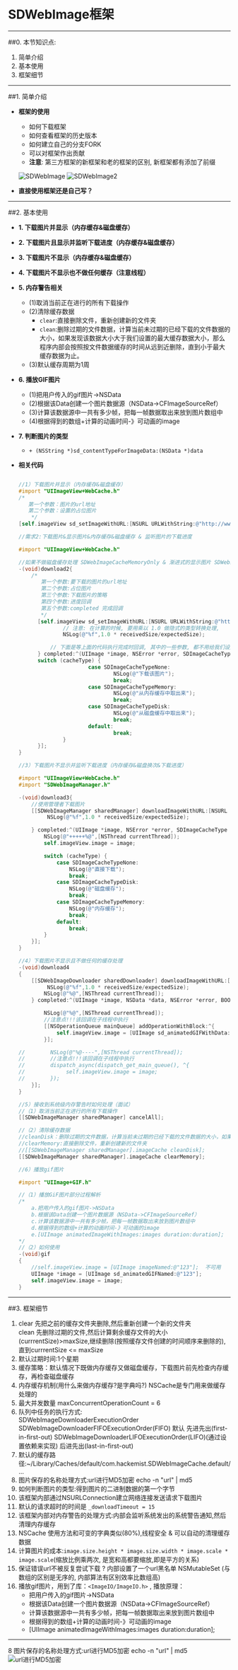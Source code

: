 # SDWebImage框架
---

##0. 本节知识点:
1. 简单介绍
2. 基本使用
3. 框架细节

--- 

##1. 简单介绍
- **框架的使用**
    - 如何下载框架
    - 如何查看框架的历史版本
    - 如何建立自己的分支FORK
    - 可以对框架作出贡献
    - **注意**: 第三方框架的新框架和老的框架的区别, 新框架都有添加了前缀 

  ![SDWebImage](../images/多线程/SDWebImage.png)
  ![SDWebImage2](../images/多线程/SDWebImage2.png)

- **直接使用框架还是自己写？**

--- 

##2. 基本使用
- **1. 下载图片并显示（内存缓存&磁盘缓存）**
- **2. 下载图片且显示并监听下载进度（内存缓存&磁盘缓存）**
- **3. 下载图片不显示（内存缓存&磁盘缓存）**
- **4. 下载图片不显示也不做任何缓存（注意线程）**
- **5. 内存警告相关**
    - (1)取消当前正在进行的所有下载操作
    - (2)清除缓存数据
        - `clear`:直接删除文件，重新创建新的文件夹
        - `clean`:删除过期的文件数据，计算当前未过期的已经下载的文件数据的大小，如果发现该数据大小大于我们设置的最大缓存数据大小，那么程序内部会按照按文件数据缓存的时间从远到近删除，直到小于最大缓存数据为止。
    - (3)默认缓存周期为1周


- **6. 播放GIF图片**
    - (1)把用户传入的gif图片->NSData
    - (2)根据该Data创建一个图片数据源（NSData->CFImageSourceRef）
    - (3)计算该数据源中一共有多少帧，把每一帧数据取出来放到图片数组中
    - (4)根据得到的数组+计算的动画时间-》可动画的image


- **7. 判断图片的类型**
    - `+ (NSString *)sd_contentTypeForImageData:(NSData *)data`


- **相关代码**

  ```objectivec

  //1）下载图片并显示（内存缓存&磁盘缓存）
  #import "UIImageView+WebCache.h"
  /*
     第一个参数：图片的url地址
     第二个参数：设置的占位图片
      */
  [self.imageView sd_setImageWithURL:[NSURL URLWithString:@"http://www.chinanews.com/cr/2014/0108/1576296051.jpg"] placeholderImage:[UIImage imageNamed:@"Snip20160112_4"]];
  ```
  ```objectivec
  //需求2:下载图片&显示图片&内存缓存&磁盘缓存 & 监听图片的下载进度

  #import "UIImageView+WebCache.h"

  //如果不做磁盘缓存处理 SDWebImageCacheMemoryOnly & 渐进式的显示图片 SDWebImageProgressiveDownload
  -(void)download2{
      /*
         第一个参数:要下载的图片的url地址
         第二个参数:占位图片
         第三个参数:下载图片的策略
         第四个参数:进度回调
         第五个参数:completed 完成回调
         */
        [self.imageView sd_setImageWithURL:[NSURL URLWithString:@"http://pic15.nipic.com/20110627/7841545_102737362150_2.jpg"]  placeholderImage:[UIImage imageNamed:@"Snip20200808_29"] options:SDWebImageCacheMemoryOnly | SDWebImageProgressiveDownload progress:^(NSInteger receivedSize, NSInteger expectedSize) {
                // 注意: 在计算的时候, 要用乘以 1.0 做隐式的类型转换处理,
                NSLog(@"%f",1.0 * receivedSize/expectedSize);

            // 下面是等上面的代码执行完成时回调, 其中的一些参数, 都不用给我们设置, 是回调掉告诉我们的数据
        } completed:^(UIImage *image, NSError *error, SDImageCacheType cacheType, NSURL *imageURL) {
        switch (cacheType) {
                        case SDImageCacheTypeNone:
                                NSLog(@"下载该图片");
                                break;
                        case SDImageCacheTypeMemory:
                                NSLog(@"从内存缓存中取出来");
                                break;
                        case SDImageCacheTypeDisk:
                                NSLog(@"从磁盘缓存中取出来");
                                break;
                        default:
                                break;
                }
        }];
  }
  ```
  ```objectivec
  //3）下载图片不显示并监听下载进度（内存缓存&磁盘换次&下载进度）

  #import "UIImageView+WebCache.h"
  #import "SDWebImageManager.h"

  -(void)download3{
      //使用管理者下载图片
      [[SDWebImageManager sharedManager] downloadImageWithURL:[NSURL URLWithString:@"http://www.chinanews.com/cr/2014/0108/1576296051.jpg"] options:0 progress:^(NSInteger receivedSize, NSInteger expectedSize) {
           NSLog(@"%f",1.0 * receivedSize/expectedSize);

      } completed:^(UIImage *image, NSError *error, SDImageCacheType cacheType, BOOL finished, NSURL *imageURL) {
          NSLog(@"+++++%@",[NSThread currentThread]);
          self.imageView.image = image;

          switch (cacheType) {
              case SDImageCacheTypeNone:
                  NSLog(@"直接下载");
                  break;
              case SDImageCacheTypeDisk:
                  NSLog(@"磁盘缓存");
                  break;
              case SDImageCacheTypeMemory:
                  NSLog(@"内存缓存");
                  break;
              default:
                  break;
          }
      }];
  }
  ```
  ```objectivec
  //4）下载图片不显示且不做任何的缓存处理
  -(void)download4
  {
      [[SDWebImageDownloader sharedDownloader] downloadImageWithURL:[NSURL URLWithString:@"http://img3.3lian.com/2006/013/08/20051103121420947.gif"] options:0 progress:^(NSInteger receivedSize, NSInteger expectedSize) {
           NSLog(@"%f",1.0 * receivedSize/expectedSize);
          NSLog(@"%@",[NSThread currentThread]);
      } completed:^(UIImage *image, NSData *data, NSError *error, BOOL finished) {

          NSLog(@"%@",[NSThread currentThread]);
          //注意点!!!该回调在子线程中执行
          [[NSOperationQueue mainQueue] addOperationWithBlock:^{
              self.imageView.image = [UIImage sd_animatedGIFWithData:data];
          }];

  //        NSLog(@"%@----",[NSThread currentThread]);
  //        //注意点!!!该回调在子线程中执行
  //        dispatch_async(dispatch_get_main_queue(), ^{
  //             self.imageView.image = image;
  //        });
      }];
  }

  ```
  ```objectivec
  //5）接收到系统级内存警告时如何处理（面试）
  //（1）取消当前正在进行的所有下载操作
  [[SDWebImageManager sharedManager] cancelAll];

  //（2）清除缓存数据
  //cleanDisk：删除过期的文件数据，计算当前未过期的已经下载的文件数据的大小，如果发现该数据大小大于我们设置的最大缓存数据大小，那么程序内部会按照按文件数据缓存的时间从远到近删除，知道小于最大缓存数据为止。
  //clearMemory:直接删除文件，重新创建新的文件夹
  //[[SDWebImageManager sharedManager].imageCache cleanDisk];
  [[SDWebImageManager sharedManager].imageCache clearMemory];

  ```
  ```objectivec
  //6）播放gif图片

  #import "UIImage+GIF.h"

  //（1）播放GiF图片部分过程解析
  /*
      a.把用户传入的gif图片->NSData
      b.根据该Data创建一个图片数据源（NSData->CFImageSourceRef）
      c.计算该数据源中一共有多少帧，把每一帧数据取出来放到图片数组中
      d.根据得到的数组+计算的动画时间-》可动画的image
      e.[UIImage animatedImageWithImages:images duration:duration];
  */
  //（2）如何使用
  -(void)gif
  {
      //self.imageView.image = [UIImage imageNamed:@"123"];  不可用
      UIImage *image = [UIImage sd_animatedGIFNamed:@"123"];
      self.imageView.image = image;
  }
  ```

--- 

##3. 框架细节

1. clear 先把之前的缓存文件夹删除,然后重新创建一个新的文件夹   
    clean 先删除过期的文件,然后计算剩余缓存文件的大小(currrentSize)>maxSize,继续删除(按照缓存文件创建的时间顺序来删除的),直到currrentSize <= maxSize
2. 默认过期时间:1个星期
3. 缓存策略：默认情况下既做内存缓存又做磁盘缓存，下载图片前先检查内存缓存，再检查磁盘缓存
3. 内存缓存机制(用什么来做内存缓存?是字典吗?) NSCache是专门用来做缓存处理的
4. 最大并发数量 maxConcurrentOperationCount = 6
5. 队列中任务的执行方式:  
    SDWebImageDownloaderExecutionOrder  
    SDWebImageDownloaderFIFOExecutionOrder(FIFO) 默认   先进先出(first-in-first-out)
    SDWebImageDownloaderLIFOExecutionOrder(LIFO)(通过设置依赖来实现)  后进先出(last-in-first-out)
6. 默认的缓存路径:~/Library/Caches/default/com.hackemist.SDWebImageCache.default/...
7. 图片保存的名称处理方式:url进行MD5加密  echo -n "url" | md5
9. 如何判断图片的类型:得到图片的二进制数据的第一个字节
10. 该框架内部通过NSURLConnection建立网络连接发送请求下载图片
11. 默认的请求超时的时间是 `_downloadTimeout = 15`
12. 该框架内部对内存警告的处理方式:内部会监听系统发出的系统警告通知,然后清理内存缓存
13. NSCache 使用方法和可变的字典类似(80%),线程安全 & 可以自动的清理缓存数据
14. 计算图片的成本:`image.size.height * image.size.width * image.scale * image.scale`(缩放比例乘两次, 是宽和高都要缩放,即是平方的关系)
15. 保证错误url不被反复尝试下载 ? 内部设置了一个url黑名单 NSMutableSet (与数组的区别是无序的, 内部算法有区别效率比数组高)
16. 播放gif图片，用到了库：`<ImageIO/ImageIO.h>` , 播放原理：
    - 把用户传入的gif图片->NSData
    - 根据该Data创建一个图片数据源（NSData->CFImageSourceRef）
    - 计算该数据源中一共有多少帧，把每一帧数据取出来放到图片数组中
    - 根据得到的数组+计算的动画时间-》可动画的image
    - [UIImage animatedImageWithImages:images duration:duration];

---
8 图片保存的名称处理方式:url进行MD5加密  echo -n "url" | md5
![url进行MD5加密](../images/多线程/url进行MD5加密.png)


